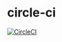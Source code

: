 # circle-ci
[![CircleCI](https://dl.circleci.com/status-badge/img/circleci/TgW2oGF1w5yaGneCXgLmyj/PLdUirXVa1GbgSsmz2xLTA/tree/main.svg?style=shield&circle-token=ad30b0367d765ce69dd33f540d293151bb4ec081)](https://dl.circleci.com/status-badge/redirect/circleci/TgW2oGF1w5yaGneCXgLmyj/PLdUirXVa1GbgSsmz2xLTA/tree/main)